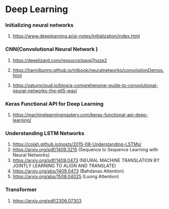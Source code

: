 # Deep Learning


### Initializing neural networks

1. https://www.deeplearning.ai/ai-notes/initialization/index.html

### CNN(Convolutional Neural Network )

1.  https://deeplizard.com/resource/pavq7noze2

2.  https://hannibunny.github.io/mlbook/neuralnetworks/convolutionDemos.html

3.  https://saturncloud.io/blog/a-comprehensive-guide-to-convolutional-neural-networks-the-eli5-way/


### Keras Functional API for Deep Learning

1.  https://machinelearningmastery.com/keras-functional-api-deep-learning/

   
### Understanding LSTM Networks
1.    https://colah.github.io/posts/2015-08-Understanding-LSTMs/
2.    https://arxiv.org/pdf/1409.3215 (Sequence to Sequence Learning with Neural Networks)
3.    https://arxiv.org/pdf/1409.0473 (NEURAL MACHINE TRANSLATION BY JOINTLY LEARNING TO ALIGN AND TRANSLATE)
4.    https://arxiv.org/abs/1409.0473 (Bahdanau Attention)
5.    https://arxiv.org/abs/1508.04025 (Luong Attention)

### Transformer
1. https://arxiv.org/pdf/2306.07303


